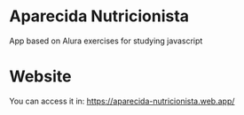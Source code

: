# Aparecida Nutricionista
App based on Alura exercises for studying javascript
# Website
You can access it in: https://aparecida-nutricionista.web.app/